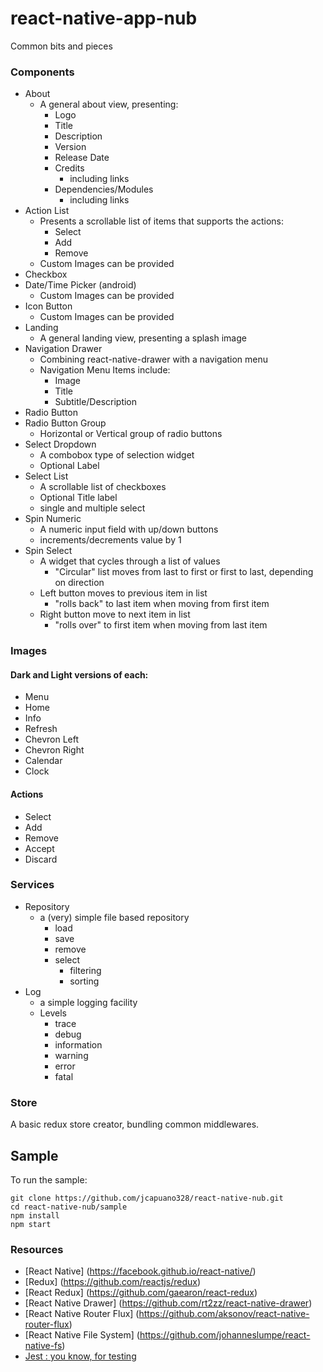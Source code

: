 # react-native-app-nub
Common bits and pieces

### Components
- About
    - A general about view, presenting:
        - Logo
        - Title
        - Description
        - Version
        - Release Date
        - Credits
            - including links
        - Dependencies/Modules
            - including links
- Action List
    - Presents a scrollable list of items that supports the actions:
        - Select
        - Add
        - Remove
    - Custom Images can be provided
- Checkbox
- Date/Time Picker (android)
    - Custom Images can be provided
- Icon Button
    - Custom Images can be provided
- Landing
    - A general landing view, presenting a splash image
- Navigation Drawer
    - Combining react-native-drawer with a navigation menu
    - Navigation Menu Items include:
        - Image
        - Title
        - Subtitle/Description        
- Radio Button
- Radio Button Group
    - Horizontal or Vertical group of radio buttons
- Select Dropdown
    - A combobox type of selection widget
    - Optional Label
- Select List
    - A scrollable list of checkboxes
    - Optional Title label
    - single and multiple select
- Spin Numeric
    - A numeric input field with up/down buttons
    - increments/decrements value by 1
- Spin Select
    - A widget that cycles through a list of values
        - "Circular" list moves from last to first or first to last, depending on direction
    - Left button moves to previous item in list
        - "rolls back" to last item when moving from first item
    - Right button move to next item in list
        - "rolls over" to first item when moving from last item

### Images
#### Dark and Light versions of each:
- Menu
- Home
- Info
- Refresh
- Chevron Left
- Chevron Right
- Calendar
- Clock

#### Actions
- Select
- Add
- Remove
- Accept
- Discard

### Services
- Repository
    - a (very) simple file based repository
        - load
        - save
        - remove
        - select
            - filtering
            - sorting
- Log
    - a simple logging facility
    - Levels
        - trace
        - debug
        - information
        - warning
        - error
        - fatal

### Store
A basic redux store creator, bundling common middlewares.

## Sample
To run the sample:

```
git clone https://github.com/jcapuano328/react-native-nub.git
cd react-native-nub/sample
npm install
npm start
```

### Resources
- [React Native] (https://facebook.github.io/react-native/)
- [Redux] (https://github.com/reactjs/redux)
- [React Redux] (https://github.com/gaearon/react-redux)
- [React Native Drawer] (https://github.com/rt2zz/react-native-drawer)
- [React Native Router Flux] (https://github.com/aksonov/react-native-router-flux)
- [React Native File System] (https://github.com/johanneslumpe/react-native-fs)
- [Jest : you know, for testing](https://facebook.github.io/jest/)
